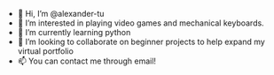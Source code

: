 - 👋 Hi, I’m @alexander-tu
- 👀 I’m interested in playing video games and mechanical keyboards.
- 🌱 I’m currently learning python
- 💞️ I’m looking to collaborate on beginner projects to help expand my virtual portfolio
- 📫 You can contact me through email!

<!---
alexander-tu/alexander-tu is a ✨ special ✨ repository because its `README.md` (this file) appears on your GitHub profile.
You can click the Preview link to take a look at your changes.
--->

